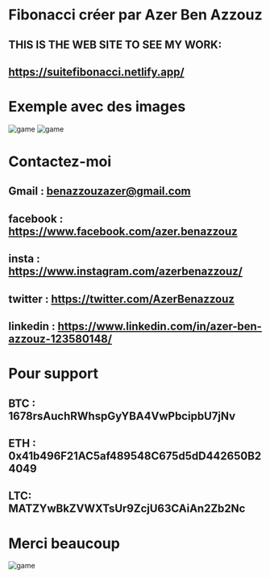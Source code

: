 # Fibonacci créer par Azer Ben Azzouz

## THIS IS THE WEB SITE TO SEE MY WORK:

## https://suitefibonacci.netlify.app/

# Exemple avec des images

![game](https://upload.wikimedia.org/wikipedia/commons/thumb/6/6c/PascalFibonacci.svg/310px-PascalFibonacci.svg.png) ![game](http://ekladata.com/AX2GskXtHnG_QwgccvOxQqq1S5Y.png) 

# Contactez-moi

## Gmail : benazzouzazer@gmail.com

## facebook : https://www.facebook.com/azer.benazzouz

## insta : https://www.instagram.com/azerbenazzouz/

## twitter : https://twitter.com/AzerBenazzouz

## linkedin : https://www.linkedin.com/in/azer-ben-azzouz-123580148/

# Pour support

## BTC : 1678rsAuchRWhspGyYBA4VwPbcipbU7jNv 

## ETH : 0x41b496F21AC5af489548C675d5dD442650B24049

## LTC: MATZYwBkZVWXTsUr9ZcjU63CAiAn2Zb2Nc

# Merci beaucoup

![game](https://scontent.ftun7-1.fna.fbcdn.net/v/t1.0-9/118006589_692560511327329_4100356186268019824_n.jpg?_nc_cat=101&ccb=1-3&_nc_sid=09cbfe&_nc_ohc=3ys34z0gEg0AX9aTeRZ&_nc_ht=scontent.ftun7-1.fna&oh=e7f2fd21a87f222107de0961fd25812a&oe=60845F60)

